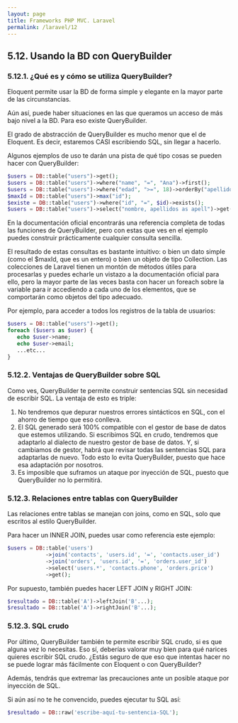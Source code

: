 ```yaml
---
layout: page
title: Frameworks PHP MVC. Laravel
permalink: /laravel/12
---
```


## 5.12. Usando la BD con QueryBuilder

### 5.12.1. ¿Qué es y cómo se utiliza QueryBuilder?

Eloquent permite usar la BD de forma simple y elegante en la mayor parte de las circunstancias.

Aún así, puede haber situaciones en las que queramos un acceso de más bajo nivel a la BD. Para eso existe QueryBuilder.

El grado de abstracción de QueryBuilder es mucho menor que el de Eloquent. Es decir, estaremos CASI escribiendo SQL, sin llegar a hacerlo.

Algunos ejemplos de uso te darán una pista de qué tipo cosas se pueden hacer con QueryBuilder:

```php
$users = DB::table("users")->get();	
$users = DB::table("users")->where("name", "=", "Ana")->first();
$users = DB::table("users")->where("edad", ">=", 18)->orderBy("apellidos");
$maxId = DB::table("users")->max("id");
$existe = DB::table("users")->where("id", "=", $id)->exists();
$users = DB::table("users")->select("nombre, apellidos as apell")->get(); 
```

En la documentación oficial encontrarás una referencia completa de todas las funciones de QueryBuilder, pero con estas que ves en el ejemplo puedes construir prácticamente cualquier consulta sencilla.

El resultado de estas consultas es bastante intuitivo: o bien un dato simple (como el $maxId, que es un entero) o bien un objeto de tipo Collection. Las colecciones de Laravel tienen un montón de métodos útiles para procesarlas y puedes echarle un vistazo a la documentación oficial para ello, pero la mayor parte de las veces basta con hacer un foreach sobre la variable para ir accediendo a cada uno de los elementos, que se comportarán como objetos del tipo adecuado.

Por ejemplo, para acceder a todos los registros de la tabla de usuarios:

```php
$users = DB::table("users")->get();
foreach ($users as $user) {
   echo $user->name;
   echo $user->email;
   ...etc...
}
```

### 5.12.2. Ventajas de QueryBuilder sobre SQL

Como ves, QueryBuilder te permite construir sentencias SQL sin necesidad de escribir SQL. La ventaja de esto es triple:

1. No tendremos que depurar nuestros errores sintácticos en SQL, con el ahorro de tiempo que eso conlleva.
2. El SQL generado será 100% compatible con el gestor de base de datos que estemos utilizando. Si escribimos SQL en crudo, tendremos que adaptarlo al dialecto de nuestro gestor de base de datos. Y, si cambiamos de gestor, habrá que revisar todas las sentencias SQL para adaptarlas de nuevo. Todo esto lo evita QueryBuilder, puesto que hace esa adaptación por nosotros.
3. Es imposible que suframos un ataque por inyección de SQL, puesto que QueryBuilder no lo permitirá.

### 5.12.3. Relaciones entre tablas con QueryBuilder

Las relaciones entre tablas se manejan con joins, como en SQL, solo que escritos al estilo QueryBuilder.

Para hacer un INNER JOIN, puedes usar como referencia este ejemplo:

```php
$users = DB::table('users')
            ->join('contacts', 'users.id', '=', 'contacts.user_id')
            ->join('orders', 'users.id', '=', 'orders.user_id')
            ->select('users.*', 'contacts.phone', 'orders.price')
            ->get(); 
```

Por supuesto, también puedes hacer LEFT JOIN y RIGHT JOIN:

```php
$resultado = DB::table('A')->leftJoin('B'...); 
$resultado = DB::table('A')->rightJoin('B'...); 
```

### 5.12.3. SQL crudo

Por último, QueryBuilder también te permite escribir SQL crudo, si es que alguna vez lo necesitas. Eso sí, deberías valorar muy bien para qué narices quieres escribir SQL crudo. ¿Estás seguro de que eso que intentas hacer no se puede lograr más fácilmente con Eloquent o con QueryBuilder?

Además, tendrás que extremar las precauciones ante un posible ataque por inyección de SQL.

Si aún así no te he convencido, puedes ejecutar tu SQL así:

```php
$resultado = DB::raw('escribe-aquí-tu-sentencia-SQL');
```